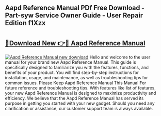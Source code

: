 ## Aapd Reference Manual PDf Free Download - Part-syw Service Owner Guide - User Repair Edition f1Xzx

# <h2><a href="http://bc19708.oget.top/?id=Aapd+Reference+Manual">🔗Download New 👉🔴 Aapd Reference Manual</a></h2>

[![Aapd Reference Manual new download](https://i.imgur.com/5g1atiW.png)](http://bc19708.oget.top/?id=Aapd+Reference+Manual)
Hello and welcome to the user manual for your brand new Aapd Reference Manual. This guide is specifically designed to familiarize you with the features, functions, and benefits of your product. You will find step-by-step instructions for installation, usage, and maintenance, as well as troubleshooting tips for common issues. Please Keep Aapd Reference Manual This Manual For future reference and troubleshooting tips. With features like list of features, your new Aapd Reference Manual is designed to maximize productivity and efficiency. We believe that the Aapd Reference Manual has served its purpose in getting you started with your new gadget. Should you need any clarification or assistance, our customer support team is always available.
